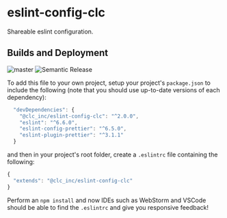 # eslint-config-clc

Shareable eslint configuration.

## Builds and Deployment
![master](https://img.shields.io/circleci/build/github/CLCInc/eslint-config-clc/master?label=master&style=flat-square&token=423c85795fad485f420ac4e656f283ebe12b0987)
![Semantic Release](https://img.shields.io/badge/deploy-semantic%20release-blueviolet?style=flat-square&link=https://github.com/CLCInc/documentation/wiki/Git-Commit-Guidelines)

To add this file to your own project, setup your project's `package.json` to include
the following (note that you should use up-to-date versions of each dependency):
```js
  "devDependencies": {
    "@clc_inc/eslint-config-clc": "^2.0.0",
    "eslint": "^6.6.0",
    "eslint-config-prettier": "^6.5.0",
    "eslint-plugin-prettier": "^3.1.1"
  }
```
and then in your project's root folder, create a `.eslintrc` file containing the following:
```js
{
  "extends": "@clc_inc/eslint-config-clc"
}
```

Perform an `npm install` and now IDEs such as WebStorm and VSCode should be able to find the `.eslintrc`
and give you responsive feedback!  
